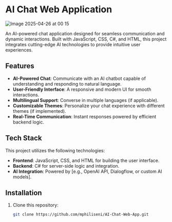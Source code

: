 # AI Chat Web Application

![Image 2025-04-26 at 00 15](https://github.com/user-attachments/assets/f1ef04d5-a4ce-45ff-a55e-0f89a64aa9e6)


An AI-powered chat application designed for seamless communication and dynamic interactions. Built with JavaScript, CSS, C#, and HTML, this project integrates cutting-edge AI technologies to provide intuitive user experiences.

## Features

- **AI-Powered Chat**: Communicate with an AI chatbot capable of understanding and responding to natural language.
- **User-Friendly Interface**: A responsive and modern UI for smooth interactions.
- **Multilingual Support**: Converse in multiple languages (if applicable).
- **Customizable Themes**: Personalize your chat experience with different themes (if implemented).
- **Real-Time Communication**: Instant responses powered by efficient backend logic.

## Tech Stack

This project utilizes the following technologies:

- **Frontend**: JavaScript, CSS, and HTML for building the user interface.
- **Backend**: C# for server-side logic and integration.
- **AI Integration**: Powered by [e.g., OpenAI API, Dialogflow, or custom AI models].


## Installation

1. Clone this repository:
   ```bash
   git clone https://github.com/mphiliseni/AI-Chat-Web-App.git
